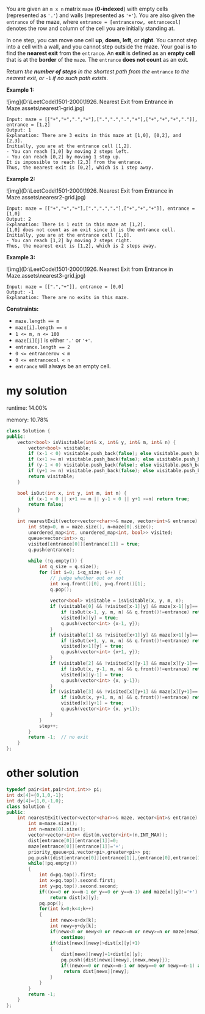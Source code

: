You are given an `m x n` matrix `maze` (**0-indexed**) with empty cells (represented as `'.'`) and walls (represented as `'+'`). You are also given the `entrance` of the maze, where `entrance = [entrancerow, entrancecol]` denotes the row and column of the cell you are initially standing at.

In one step, you can move one cell **up**, **down**, **left**, or **right**. You cannot step into a cell with a wall, and you cannot step outside the maze. Your goal is to find the **nearest exit** from the `entrance`. An **exit** is defined as an **empty cell** that is at the **border** of the `maze`. The `entrance` **does not count** as an exit.

Return *the **number of steps** in the shortest path from the* `entrance` *to the nearest exit, or* `-1` *if no such path exists*.

 

**Example 1:**

![img](D:\LeetCode\1501-2000\1926. Nearest Exit from Entrance in Maze.assets\nearest1-grid.jpg)

```
Input: maze = [["+","+",".","+"],[".",".",".","+"],["+","+","+","."]], entrance = [1,2]
Output: 1
Explanation: There are 3 exits in this maze at [1,0], [0,2], and [2,3].
Initially, you are at the entrance cell [1,2].
- You can reach [1,0] by moving 2 steps left.
- You can reach [0,2] by moving 1 step up.
It is impossible to reach [2,3] from the entrance.
Thus, the nearest exit is [0,2], which is 1 step away.
```

**Example 2:**

![img](D:\LeetCode\1501-2000\1926. Nearest Exit from Entrance in Maze.assets\nearesr2-grid.jpg)

```
Input: maze = [["+","+","+"],[".",".","."],["+","+","+"]], entrance = [1,0]
Output: 2
Explanation: There is 1 exit in this maze at [1,2].
[1,0] does not count as an exit since it is the entrance cell.
Initially, you are at the entrance cell [1,0].
- You can reach [1,2] by moving 2 steps right.
Thus, the nearest exit is [1,2], which is 2 steps away.
```

**Example 3:**

![img](D:\LeetCode\1501-2000\1926. Nearest Exit from Entrance in Maze.assets\nearest3-grid.jpg)

```
Input: maze = [[".","+"]], entrance = [0,0]
Output: -1
Explanation: There are no exits in this maze.
```

 

**Constraints:**

- `maze.length == m`
- `maze[i].length == n`
- `1 <= m, n <= 100`
- `maze[i][j]` is either `'.'` or `'+'`.
- `entrance.length == 2`
- `0 <= entrancerow < m`
- `0 <= entrancecol < n`
- `entrance` will always be an empty cell.

# my solution

runtime: 14.00%

memory: 10.78%

```C++
class Solution {
public:
    vector<bool> isVisitable(int& x, int& y, int& m, int& n) {
        vector<bool> visitable;
        if (x-1 < 0) visitable.push_back(false); else visitable.push_back(true);
        if (x+1 >= m) visitable.push_back(false); else visitable.push_back(true);
        if (y-1 < 0) visitable.push_back(false); else visitable.push_back(true);
        if (y+1 >= n) visitable.push_back(false); else visitable.push_back(true);
        return visitable;
    }

    bool isOut(int x, int y, int m, int n) {
        if (x-1 < 0 || x+1 >= m || y-1 < 0 || y+1 >=n) return true;
        return false;
    }

    int nearestExit(vector<vector<char>>& maze, vector<int>& entrance) {
        int step=0, m = maze.size(), n=maze[0].size();
        unordered_map<int, unordered_map<int, bool>> visited;
        queue<vector<int>> q;
        visited[entrance[0]][entrance[1]] = true;
        q.push(entrance);
        
        while (!q.empty()) {
            int q_size = q.size();
            for (int i=0; i<q_size; i++) {
                // judge whether out or not
                int x=q.front()[0], y=q.front()[1];
                q.pop();
                
                vector<bool> visitable = isVisitable(x, y, m, n);
                if (visitable[0] && !visited[x-1][y] && maze[x-1][y]=='.') {
                    if (isOut(x-1, y, m, n) && q.front()!=entrance) return step+1;
                    visited[x][y] = true;
                    q.push(vector<int> {x-1, y});
                }
                if (visitable[1] && !visited[x+1][y] && maze[x+1][y]=='.') {
                    if (isOut(x+1, y, m, n) && q.front()!=entrance) return step+1;
                    visited[x+1][y] = true;
                    q.push(vector<int> {x+1, y});
                }
                if (visitable[2] && !visited[x][y-1] && maze[x][y-1]=='.') {
                    if (isOut(x, y-1, m, n) && q.front()!=entrance) return step+1;
                    visited[x][y-1] = true;
                    q.push(vector<int> {x, y-1});
                }
                if (visitable[3] && !visited[x][y+1] && maze[x][y+1]=='.') {
                    if (isOut(x, y+1, m, n) && q.front()!=entrance) return step+1;
                    visited[x][y+1] = true;
                    q.push(vector<int> {x, y+1});
                }
            }
            step++;
        }
        return -1;  // no exit
    }
};
```

# other solution

```cpp
typedef pair<int,pair<int,int>> pi;
int dx[4]={0,1,0,-1};
int dy[4]={1,0,-1,0};
class Solution {
public:
    int nearestExit(vector<vector<char>>& maze, vector<int>& entrance) {
        int m=maze.size();
        int n=maze[0].size();
        vector<vector<int>> dist(m,vector<int>(n,INT_MAX));
        dist[entrance[0]][entrance[1]]=0;
        maze[entrance[0]][entrance[1]]='+';
        priority_queue<pi,vector<pi>,greater<pi>> pq;
        pq.push({dist[entrance[0]][entrance[1]],{entrance[0],entrance[1]}});
        while(!pq.empty())
        {
            int d=pq.top().first;
            int x=pq.top().second.first;
            int y=pq.top().second.second;
            if((x==0 or x==m-1 or y==0 or y==n-1) and maze[x][y]!='+')
                return dist[x][y];
            pq.pop();
            for(int k=0;k<4;k++)
            {
                int newx=x+dx[k];
                int newy=y+dy[k];
                if(newx<0 or newy<0 or newx>=m or newy>=n or maze[newx][newy]=='+')
                    continue;
                if(dist[newx][newy]>dist[x][y]+1)
                {
                    dist[newx][newy]=1+dist[x][y];
                    pq.push({dist[newx][newy],{newx,newy}});
                    if((newx==0 or newx==m-1 or newy==0 or newy==n-1) and maze[newx][newy]!='+')
                     return dist[newx][newy];
                }
            }
        }
        return -1;
    }
};
```
